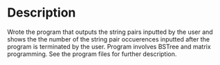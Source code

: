 # Description

Wrote the program that outputs the string pairs inputted by the user and shows the 
the number of the string pair occuerences inputted after the program is terminated by the user.
Program involves BSTree and matrix programming. See the program files for further description.
